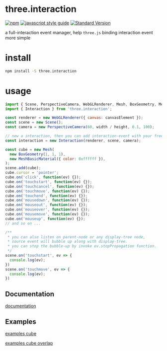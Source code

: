 # three.interaction

[![npm](https://img.shields.io/npm/v/three.interaction.svg?style=flat-square)](https://github.com/jasonChen1982/three.interaction.js)
[![javascript style guide](https://img.shields.io/badge/code_style-google-brightgreen.svg)](https://google.github.io/styleguide/jsguide.html)
[![Standard Version](https://img.shields.io/badge/release-standard%20version-brightgreen.svg)](https://github.com/conventional-changelog/standard-version)

a full-interaction event manager, help `three.js` binding interaction event more simple

# install

```sh
npm install -S three.interaction
```

# usage

```javascript
import { Scene, PerspectiveCamera, WebGLRenderer, Mesh, BoxGeometry, MeshBasicMaterial } from 'three';
import { Interaction } from 'three.interaction';

const renderer = new WebGLRenderer({ canvas: canvasElement });
const scene = new Scene();
const camera = new PerspectiveCamera(60, width / height, 0.1, 100);

// new a interaction, then you can add interaction-event with your free style
const interaction = new Interaction(renderer, scene, camera);

const cube = new Mesh(
  new BoxGeometry(1, 1, 1),
  new MeshBasicMaterial({ color: 0xffffff }),
);
scene.add(cube);
cube.cursor = 'pointer';
cube.on('click', function(ev) {});
cube.on('touchstart', function(ev) {});
cube.on('touchcancel', function(ev) {});
cube.on('touchmove', function(ev) {});
cube.on('touchend', function(ev) {});
cube.on('mousedown', function(ev) {});
cube.on('mouseout', function(ev) {});
cube.on('mouseover', function(ev) {});
cube.on('mousemove', function(ev) {});
cube.on('mouseup', function(ev) {});
// and so on ...

/**
 * you can also listen on parent-node or any display-tree node,
 * source event will bubble up along with display-tree.
 * you can stop the bubble-up by invoke ev.stopPropagation function.
 */
scene.on('touchstart', ev => {
  console.log(ev);
})
scene.on('touchmove', ev => {
  console.log(ev);
})

```

## Documentation
[documentation][documentation]

## Examples
[examples cube][examples]

[examples cube overlap][examples-overlap]


[documentation]:https://jasonchen1982.github.io/three.interaction.js/docs/ "three.interaction documention page"
[examples]:https://jasonchen1982.github.io/three.interaction.js/examples/interaction/ "three.interaction examples page"
[examples-overlap]:https://jasonchen1982.github.io/three.interaction.js/examples/interaction-overlap/ "three.interaction examples page with overlap"
